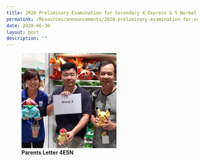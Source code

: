 ```yaml
---
title: 2020 Preliminary Examination for Secondary 4 Express & 5 Normal (Academic)
permalink: /Resources/announcements/2020-preliminary-examination-for-secondary-4-express-5-normal-academic/
date: 2020-06-30
layout: post
description: ""
---
```

<figure>
 <img src="/images/Jewel%20outing/032-Ee-Leng-Elaine-Seah-250x250.jpg">
<figcaption>
	<strong> Parents Letter 4E5N </strong>
	</figcaption>
</figure>